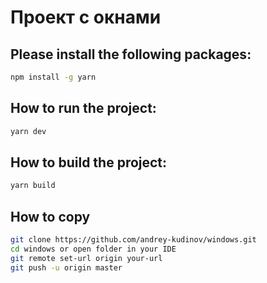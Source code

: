 # Проект с окнами

## Please install the following packages:

```bash
npm install -g yarn
```

## How to run the project:

```bash
yarn dev
```

## How to build the project:

```bash
yarn build
```

## How to copy
  
```bash
git clone https://github.com/andrey-kudinov/windows.git
cd windows or open folder in your IDE
git remote set-url origin your-url
git push -u origin master
```
